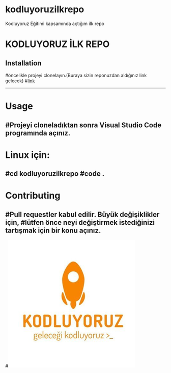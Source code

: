 # kodluyoruzilkrepo
Kodluyoruz Eğitimi kapsamında açtığım ilk repo
# KODLUYORUZ İLK REPO

## Installation

#öncelikle projeyi clonelayın.(Buraya sizin reponuzdan aldığınız link gelecek)
#[link](https://github.com/Secilgoktas/kodluyoruzilkrepo)

--------------------------------------------------------------------------------------
# Usage
#Projeyi cloneladıktan sonra Visual Studio Code programında açınız.
---------------------------------------------------------------------------------------
# Linux için:
#cd kodluyoruzilkrepo
#code .
--------------------------------------------------------------------------------------
# Contributing

#Pull requestler kabul edilir. Büyük değişiklikler için, 
#lütfen önce neyi değiştirmek istediğinizi tartışmak için bir konu açınız.
---
#![Kodluyoruz Logo](https://raw.githubusercontent.com/Kodluyoruz/taskforce/git/git/markdown-nedir-nasil-kullaniriz-/figures/kodluyoruz_logo.jpg)

